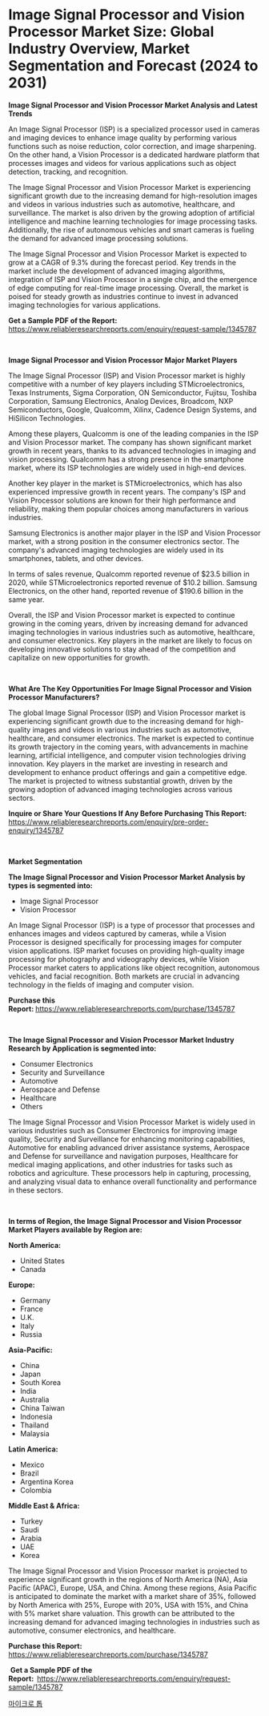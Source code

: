 <p><h1>Image Signal Processor and Vision Processor Market Size: Global Industry Overview, Market Segmentation and Forecast (2024 to 2031)</h1></p><p><strong>Image Signal Processor and Vision Processor Market Analysis and Latest Trends</strong></p>
<p><p>An Image Signal Processor (ISP) is a specialized processor used in cameras and imaging devices to enhance image quality by performing various functions such as noise reduction, color correction, and image sharpening. On the other hand, a Vision Processor is a dedicated hardware platform that processes images and videos for various applications such as object detection, tracking, and recognition.</p><p>The Image Signal Processor and Vision Processor Market is experiencing significant growth due to the increasing demand for high-resolution images and videos in various industries such as automotive, healthcare, and surveillance. The market is also driven by the growing adoption of artificial intelligence and machine learning technologies for image processing tasks. Additionally, the rise of autonomous vehicles and smart cameras is fueling the demand for advanced image processing solutions.</p><p>The Image Signal Processor and Vision Processor Market is expected to grow at a CAGR of 9.3% during the forecast period. Key trends in the market include the development of advanced imaging algorithms, integration of ISP and Vision Processor in a single chip, and the emergence of edge computing for real-time image processing. Overall, the market is poised for steady growth as industries continue to invest in advanced imaging technologies for various applications.</p></p>
<p><strong>Get a Sample PDF of the Report:&nbsp;</strong> <a href="https://www.reliableresearchreports.com/enquiry/request-sample/1345787">https://www.reliableresearchreports.com/enquiry/request-sample/1345787</a></p>
<p>&nbsp;</p>
<p><strong>Image Signal Processor and Vision Processor Major Market Players</strong></p>
<p><p>The Image Signal Processor (ISP) and Vision Processor market is highly competitive with a number of key players including STMicroelectronics, Texas Instruments, Sigma Corporation, ON Semiconductor, Fujitsu, Toshiba Corporation, Samsung Electronics, Analog Devices, Broadcom, NXP Semiconductors, Google, Qualcomm, Xilinx, Cadence Design Systems, and HiSilicon Technologies.</p><p>Among these players, Qualcomm is one of the leading companies in the ISP and Vision Processor market. The company has shown significant market growth in recent years, thanks to its advanced technologies in imaging and vision processing. Qualcomm has a strong presence in the smartphone market, where its ISP technologies are widely used in high-end devices.</p><p>Another key player in the market is STMicroelectronics, which has also experienced impressive growth in recent years. The company's ISP and Vision Processor solutions are known for their high performance and reliability, making them popular choices among manufacturers in various industries.</p><p>Samsung Electronics is another major player in the ISP and Vision Processor market, with a strong position in the consumer electronics sector. The company's advanced imaging technologies are widely used in its smartphones, tablets, and other devices.</p><p>In terms of sales revenue, Qualcomm reported revenue of $23.5 billion in 2020, while STMicroelectronics reported revenue of $10.2 billion. Samsung Electronics, on the other hand, reported revenue of $190.6 billion in the same year.</p><p>Overall, the ISP and Vision Processor market is expected to continue growing in the coming years, driven by increasing demand for advanced imaging technologies in various industries such as automotive, healthcare, and consumer electronics. Key players in the market are likely to focus on developing innovative solutions to stay ahead of the competition and capitalize on new opportunities for growth.</p></p>
<p>&nbsp;</p>
<p><strong>What Are The Key Opportunities For Image Signal Processor and Vision Processor Manufacturers?</strong></p>
<p><p>The global Image Signal Processor (ISP) and Vision Processor market is experiencing significant growth due to the increasing demand for high-quality images and videos in various industries such as automotive, healthcare, and consumer electronics. The market is expected to continue its growth trajectory in the coming years, with advancements in machine learning, artificial intelligence, and computer vision technologies driving innovation. Key players in the market are investing in research and development to enhance product offerings and gain a competitive edge. The market is projected to witness substantial growth, driven by the growing adoption of advanced imaging technologies across various sectors.</p></p>
<p><strong>Inquire or Share Your Questions If Any Before Purchasing This Report:</strong> <a href="https://www.reliableresearchreports.com/enquiry/pre-order-enquiry/1345787">https://www.reliableresearchreports.com/enquiry/pre-order-enquiry/1345787</a></p>
<p>&nbsp;</p>
<p><strong>Market Segmentation</strong></p>
<p><strong>The Image Signal Processor and Vision Processor Market Analysis by types is segmented into:</strong></p>
<p><ul><li>Image Signal Processor</li><li>Vision Processor</li></ul></p>
<p><p>An Image Signal Processor (ISP) is a type of processor that processes and enhances images and videos captured by cameras, while a Vision Processor is designed specifically for processing images for computer vision applications. ISP market focuses on providing high-quality image processing for photography and videography devices, while Vision Processor market caters to applications like object recognition, autonomous vehicles, and facial recognition. Both markets are crucial in advancing technology in the fields of imaging and computer vision.</p></p>
<p><strong>Purchase this Report:&nbsp;</strong><a href="https://www.reliableresearchreports.com/purchase/1345787">https://www.reliableresearchreports.com/purchase/1345787</a></p>
<p>&nbsp;</p>
<p><strong>The Image Signal Processor and Vision Processor Market Industry Research by Application is segmented into:</strong></p>
<p><ul><li>Consumer Electronics</li><li>Security and Surveillance</li><li>Automotive</li><li>Aerospace and Defense</li><li>Healthcare</li><li>Others</li></ul></p>
<p><p>The Image Signal Processor and Vision Processor Market is widely used in various industries such as Consumer Electronics for improving image quality, Security and Surveillance for enhancing monitoring capabilities, Automotive for enabling advanced driver assistance systems, Aerospace and Defense for surveillance and navigation purposes, Healthcare for medical imaging applications, and other industries for tasks such as robotics and agriculture. These processors help in capturing, processing, and analyzing visual data to enhance overall functionality and performance in these sectors.</p></p>
<p>&nbsp;</p>
<p><strong>In terms of Region, the Image Signal Processor and Vision Processor Market Players available by Region are:</strong></p>
<p>
    <p> <strong> North America: </strong>
        <ul>
            <li>United States</li>
            <li>Canada</li>
        </ul>
        </p> 
    <p> <strong> Europe: </strong>
        <ul>
            <li>Germany</li>
            <li>France</li>
            <li>U.K.</li>
            <li>Italy</li>
            <li>Russia</li>
        </ul>
        </p> 
    <p> <strong> Asia-Pacific: </strong>
        <ul>
            <li>China</li>
            <li>Japan</li>
            <li>South Korea</li>
            <li>India</li>
            <li>Australia</li>
            <li>China Taiwan</li>
            <li>Indonesia</li>
            <li>Thailand</li>
            <li>Malaysia</li>
        </ul>
        </p> 
    <p> <strong> Latin America: </strong>
        <ul>
            <li>Mexico</li>
            <li>Brazil</li>
            <li>Argentina Korea</li>
            <li>Colombia</li>
        </ul>
        </p> 
    <p> <strong> Middle East & Africa: </strong>
        <ul>
            <li>Turkey</li>
            <li>Saudi</li>
            <li>Arabia</li>
            <li>UAE</li>
            <li>Korea</li>
        </ul>
    </p>
    </p>
<p><p>The Image Signal Processor and Vision Processor market is projected to experience significant growth in the regions of North America (NA), Asia Pacific (APAC), Europe, USA, and China. Among these regions, Asia Pacific is anticipated to dominate the market with a market share of 35%, followed by North America with 25%, Europe with 20%, USA with 15%, and China with 5% market share valuation. This growth can be attributed to the increasing demand for advanced imaging technologies in industries such as automotive, consumer electronics, and healthcare.</p></p>
<p><strong>Purchase this Report: </strong><a href="https://www.reliableresearchreports.com/purchase/1345787">https://www.reliableresearchreports.com/purchase/1345787</a></p>
<p>&nbsp;<strong>Get a Sample PDF of the Report:&nbsp;&nbsp;</strong><a href="https://www.reliableresearchreports.com/enquiry/request-sample/1345787">https://www.reliableresearchreports.com/enquiry/request-sample/1345787</a></p>
<p><strong></strong></p>
<p><p><a href="https://github.com/vdhdwjyp90142/Market-Research-Report-List-1/blob/main/929409412057.md">마이크로 톱</a></p></p>